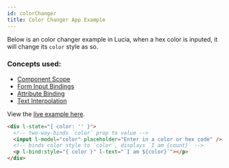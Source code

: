 ```yaml
---
id: colorChanger
title: Color Changer App Example
---
```


Below is an color changer example in Lucia, when a hex color is inputed, it will change its `color` style as so.

### Concepts used:

- [Component Scope](/docs/essentials/components)
- [Form Input Bindings](/docs/essentials/formInputBindings)
- [Attribute Binding](/docs/essentials/attributeBinding)
- [Text Interpolation](/docs/essentials/textInterpolation)

View the [live example here](https://codepen.io/aidenybai/pen/LYRQgvg).

```html
<div l-state="{ color: '' }">
  <!-- two-way-binds `color` prop to value -->
  <input l-model="color" placeholder="Enter in a color or hex code" />
  <!-- binds color style to `color`, displays `I am {count}` -->
  <p l-bind:style="{ color }" l-text="`I am ${color}`"></p>
</div>
```
